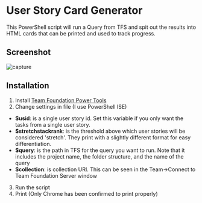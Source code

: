 # User Story Card Generator
This PowerShell script will run a Query from TFS and spit out the results into HTML cards that can be printed and used to track progress.


## Screenshot
![capture](https://cloud.githubusercontent.com/assets/1159009/7520887/acee9bfc-f4af-11e4-84de-54a6626a4f1a.PNG)


## Installation
1. Install [Team Foundation Power Tools](http://www.microsoft.com/en-us/download/details.aspx?id=35775)
2. Change settings in file (I use PowerShell ISE)
  - **$usid**: is a single user story id. Set this variable if you only want the tasks from a single user story.
  - **$stretchstackrank**: is the threshold above which user stories will be considered 'stretch'. They print with a slightly different format for easy differentiation.
  - **$query**: is the path in TFS for the query you want to run. Note that it includes the project name, the folder structure, and the name of the query
  - **$collection**: is collection URI. This can be seen in the Team->Connect to Team Foundation Server window
3. Run the script
4. Print (Only Chrome has been confirmed to print properly)
